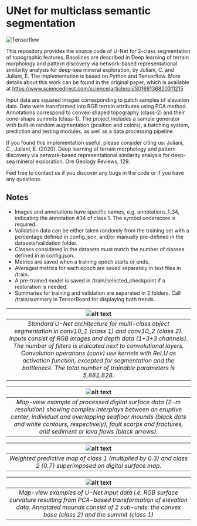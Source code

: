 # UNet for multiclass semantic segmentation
![Tensorflow](https://img.shields.io/badge/Implemented%20in-Tensorflow-green.svg) <br>

This repository provides the source code of U-Net for 2-class segmentation of topographic features. Baselines are described in Deep learning of terrain morphology and pattern discovery via network-based representational similarity analysis for deep-sea mineral exploration, by Juliani, C. and Juliani, E. The implementation is based on Python and Tensorflow. More details about this work can be found in the original paper, which is available at https://www.sciencedirect.com/science/article/pii/S0169136820311215

Input data are squared images corresponding to patch samples of elevation data. Data were transformed into RGB terrain attributes using PCA method. Annotations correspond to convex-shaped topography (class-2) and their cone-shape summits (class-1). The project includes a sample generator with built-in random augmentation (position and colors), a batching system, prediction and testing modules, as well as a data processing pipeline.

If you found this implementation useful, please consider citing us: Juliani, C., Juliani, E. (2020). Deep learning of terrain morphology and pattern discovery via network-based representational similarity analysis for deep-sea mineral exploration. Ore Geology Reviews, 129.

Feel free to contact us if you discover any bugs in the code or if you have any questions.


## Notes
- Images and annotations have specific names, e.g. annotations_1_34, indicating the annotation #34 of class 1. The symbol underscore is required.
- Validation data can be either taken randomly from the training set with a percentage defined in config.json, and/or manually pre-defined in the datasets/validation folder.
- Classes considered in the datasets must match the number of classes defined in in config.json.
- Metrics are saved when a training epoch starts or ends.
- Averaged metrics for each epoch are saved separately in text files in /train.
- A pre-trained model is saved in /train/selected_checkpoint if a restoration is needed.
- Summaries for training and validation are separated in 2 folders. Call /train/summary in TensorBoard for displaying both trends.

| ![alt text](https://raw.githubusercontent.com/cjuliani/tf-unet-multiclass/master/unet-multiclass.png) |
|:--:|
| *Standard U-Net architecture for multi-class object segmentation in conv10_1 (class 1) and conv10_2 (class 2). Inputs consist of  RGB images and depth data (1+3+3 channels). The number of filters is indicated next to convolutional layers. Convolution operations (conv) use  kernels with ReLU as activation function, excepted for segmentation and the bottleneck. The total number of trainable parameters is 5,881,828.*|

| ![alt text](https://raw.githubusercontent.com/cjuliani/tf-unet-multiclass/master/bathymetry.PNG) |
|:--:|
| *Map-view example of processed digital surface data (2-m resolution) showing complex interplays between an eruptive center, individual and overlapping seafloor mounds (black dots and white contours, respectively), fault scarps and fractures, and sediment or lava flows (black arrows).*|

| ![alt text](https://raw.githubusercontent.com/cjuliani/tf-unet-multiclass/master/segmentation.PNG) |
|:--:|
| *Weighted predictive map of class 1 (multiplied by 0.3) and class 2 (0.7) superimposed on digital surface map.*|


| ![alt text](https://raw.githubusercontent.com/cjuliani/tf-unet-multiclass/master/curvature.PNG) |
|:--:|
| *Map-view examples of U-Net input data i.e. RGB surface curvature resulting from PCA-based transformation of elevation data. Annotated mounds consist of 2 sub-units: the convex base (class 2) and the summit (class 1)*|
